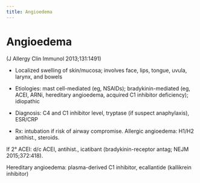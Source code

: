 ```yaml
---
title: Angioedema
---
```

# Angioedema


(J Allergy Clin Immunol 2013;131:1491)

* Localized swelling of skin/mucosa; involves face, lips, tongue, uvula, larynx, and bowels

* Etiologies: mast cell-mediated (eg, NSAIDs); bradykinin-mediated (eg, ACEI, ARNi, hereditary angioedema, acquired C1 inhibitor deficiency); idiopathic

* Diagnosis: C4 and C1 inhibitor level, tryptase (if suspect anaphylaxis), ESR/CRP

* Rx: intubation if risk of airway compromise. Allergic angioedema: H1/H2 antihist., steroids.

If 2° ACEI: d/c ACEI, antihist., icatibant (bradykinin-receptor antag; NEJM 2015;372:418).

Hereditary angioedema: plasma-derived C1 inhibitor, ecallantide (kallikrein inhibitor)
